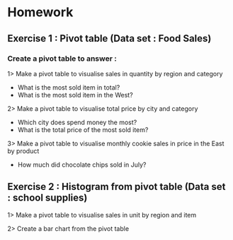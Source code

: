 
# Homework 

## Exercise 1 : Pivot table (Data set : Food Sales)
### Create a pivot table to answer :

1> Make a pivot table to visualise sales in quantity by region and category
* What is  the most sold item in total?
* What is the most sold item in the West?

2> Make a pivot table to visualise total price by city and category
* Which city does spend money the most?
* What is the total price of the most sold item?

3> Make a pivot table to visualise monthly cookie sales in price in the East by product 
* How much did chocolate chips sold in July?

## Exercise 2 : Histogram from pivot table (Data set : school supplies)

1> Make a pivot table to visualise sales in unit by region and item

2> Create a bar chart from the pivot table
